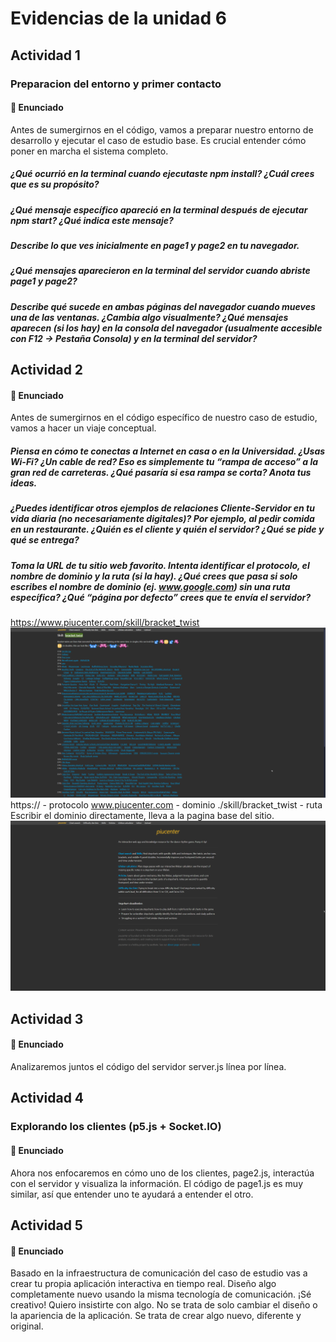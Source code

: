 
# Evidencias de la unidad 6
## Actividad 1
### Preparacion del entorno y primer contacto
#### 🎯 Enunciado
Antes de sumergirnos en el código, vamos a preparar nuestro entorno de desarrollo y ejecutar el caso de estudio base. Es crucial entender cómo poner en marcha el sistema completo.
##### ¿Qué ocurrió en la terminal cuando ejecutaste npm install? ¿Cuál crees que es su propósito?

##### ¿Qué mensaje específico apareció en la terminal después de ejecutar npm start? ¿Qué indica este mensaje?

##### Describe lo que ves inicialmente en page1 y page2 en tu navegador.
##### ¿Qué mensajes aparecieron en la terminal del servidor cuando abriste page1 y page2?

##### Describe qué sucede en ambas páginas del navegador cuando mueves una de las ventanas. ¿Cambia algo visualmente? ¿Qué mensajes aparecen (si los hay) en la consola del navegador (usualmente accesible con F12 -> Pestaña Consola) y en la terminal del servidor?

## Actividad 2
#### 🎯 Enunciado
Antes de sumergirnos en el código específico de nuestro caso de estudio, vamos a hacer un viaje conceptual.
##### Piensa en cómo te conectas a Internet en casa o en la Universidad. ¿Usas Wi-Fi? ¿Un cable de red? Eso es simplemente tu “rampa de acceso” a la gran red de carreteras. ¿Qué pasaría si esa rampa se corta? Anota tus ideas.

##### ¿Puedes identificar otros ejemplos de relaciones Cliente-Servidor en tu vida diaria (no necesariamente digitales)? Por ejemplo, al pedir comida en un restaurante. ¿Quién es el cliente y quién el servidor? ¿Qué se pide y qué se entrega?

##### Toma la URL de tu sitio web favorito. Intenta identificar el protocolo, el nombre de dominio y la ruta (si la hay). ¿Qué crees que pasa si solo escribes el nombre de dominio (ej. www.google.com) sin una ruta específica? ¿Qué “página por defecto” crees que te envía el servidor?
https://www.piucenter.com/skill/bracket_twist
![ejemplo](opera_goJVMnCO2i.png)
https:// - protocolo
www.piucenter.com - dominio
./skill/bracket_twist - ruta
Escribir el dominio directamente, lleva a la pagina base del sitio.
![PIU Center](opera_Leaew3CLMn.png)
## Actividad 3
#### 🎯 Enunciado
Analizaremos juntos el código del servidor server.js línea por línea.
## Actividad 4
### Explorando los clientes (p5.js + Socket.IO)
#### 🎯 Enunciado
Ahora nos enfocaremos en cómo uno de los clientes, page2.js, interactúa con el servidor y visualiza la información. El código de page1.js es muy similar, así que entender uno te ayudará a entender el otro.
## Actividad 5
#### 🎯 Enunciado
Basado en la infraestructura de comunicación del caso de estudio vas a crear tu propia aplicación interactiva en tiempo real. Diseño algo completamente nuevo usando la misma tecnología de comunicación. ¡Sé creativo! Quiero insistirte con algo. No se trata de solo cambiar el diseño o la apariencia de la aplicación. Se trata de crear algo nuevo, diferente y original.